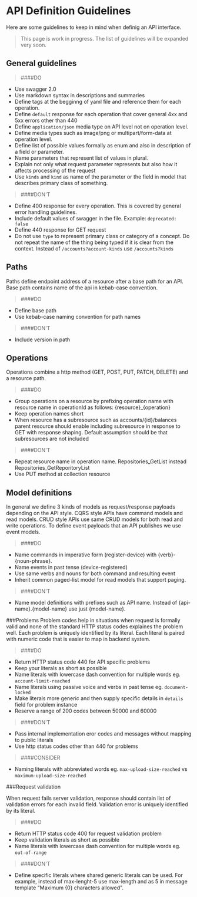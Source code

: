 
API Definition Guidelines
===================================
Here are some guidelines to keep in mind when definig an API interface.

> This page is work in progress. The list of guidelines will be expanded very soon.

General guidelines
-----------------------------
> ####DO
- Use swagger 2.0
- Use markdown syntax in descriptions and summaries
- Define tags at the begginng of yaml file and reference them for each operation.
- Define `default` response for each operation that cover general 4xx and 5xx errors other than 440
- Define `application/json` media type on API level not on operation level. 
- Define media types such as image/png or multipart/form-data at operation level.
- Define list of possible values formally as enum and also in description of a field or parameter.
- Name parameters that represent list of values in plural.
- Explain not only what request parameter represents but also how it affects processing of the request
- Use `kinds` and `kind` as name of the parameter or the field in model that describes primary class of something.  

> ####DON'T
- Define 400 response for every operation. This is covered by general error handling guidelines.
- Include default values of swagger in the file. Example: `deprecated: false`
- Define 440 response for GET request
- Do not use `type` to represent primary class or category of a concept.
Do not repeat the name of the thing being typed if it is clear from the context. Instead of `/accounts?account-kinds` use `/accounts?kinds`

Paths
-----
Paths define endpoint address of a resource after a base path for an API. Base path contains name of the api in kebab-case convention.
> ####DO
- Define base path
- Use kebab-case naming convention for path names

> ####DON'T
- Include version in path

Operations
----------
Operations combine a http method (GET, POST, PUT, PATCH, DELETE) and a resource path.
> ####DO
- Group operations on a resource by prefixing operation name with resource name in operationId as follows: {resource}_{operation}
- Keep operation names short
- When resource has a subresource such as accounts/{id}/balances parent resource should enable including subresource in response to GET with response shaping. Default assumption should be that subresources are not included

> ####DON'T
- Repeat resource name in operation name. Repositories_GetList instead Repositories_GetReporitoryList
- Use PUT method at collection resource

Model definitions
-----------------
In general we define 3 kinds of models as request/response payloads depending on the API style. CQRS style APIs have command models and read models. CRUD style APIs use same CRUD models for both read and write operations. To define event payloads that an API publishes we use event models.

> ####DO
- Name commands in imperative form (register-device) with {verb}-{noun-phrase}.
- Name events in past tense (device-registered)
- Use same verbs and nouns for both command and resulting event
- Inherit common paged-list model for read models that support paging.

> ####DON'T
- Name model definitions with prefixes such as API name. Instead of {api-name}.{model-name} use just {model-name}.


###Problems
Problem codes help in situations when request is formally valid and none of the standard HTTP status codes explaines the problem well. Each problem is uniquely identified by its literal. Each literal is paired with numeric code that is easier to map in backend system. 

> ####DO
- Return HTTP status code 440 for API specific problems
- Keep your literals as short as possible
- Name literals with lowercase dash convention for multiple words eg. `account-limit-reached`
- Name literals using passive voice and verbs in past tense eg. `document-locked`
- Make literals more generic and then supply specific details in `details` field for problem instance
- Reserve a range of 200 codes between 50000 and 60000

> ####DON'T
- Pass internal implementation eror codes and messages without mapping to public literals
- Use http status codes other than 440 for problems

> ####CONSIDER
- Naming literals with abbreviated words eg. `max-upload-size-reached` vs `maximum-upload-size-reached`

###Request validation

When request fails server validation, response should contain list of validation errors for each invalid field. Validation error is uniquely identified by its literal.

> ####DO
- Return HTTP status code 400 for request validation problem
- Keep validation literals as short as possible
- Name literals with lowercase dash convention for multiple words eg. `out-of-range`

> ####DON'T
- Define specific literals where shared generic literals can be used. For example, instead of max-lenght-5 use max-length and as  5 in message template "Maximum {0} characters allowed".

